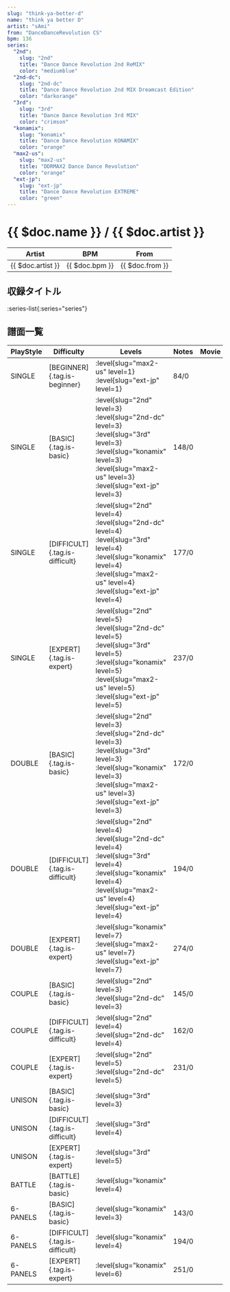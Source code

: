 ```yaml
---
slug: "think-ya-better-d"
name: "think ya better D"
artist: "sAmi"
from: "DanceDanceRevolution CS"
bpm: 136
series:
  "2nd":
    slug: "2nd"
    title: "Dance Dance Revolution 2nd ReMIX"
    color: "mediumblue"
  "2nd-dc":
    slug: "2nd-dc"
    title: "Dance Dance Revolution 2nd MIX Dreamcast Edition"
    color: "darkorange"
  "3rd":
    slug: "3rd"
    title: "Dance Dance Revolution 3rd MIX"
    color: "crimson"
  "konamix":
    slug: "konamix"
    title: "Dance Dance Revolution KONAMIX"
    color: "orange"
  "max2-us":
    slug: "max2-us"
    title: "DDRMAX2 Dance Dance Revolution"
    color: "orange"
  "ext-jp":
    slug: "ext-jp"
    title: "Dance Dance Revolution EXTREME"
    color: "green"
---
```


# {{ $doc.name }} / {{ $doc.artist }}

|Artist|BPM|From|
|------|---|----|
|{{ $doc.artist }}|{{ $doc.bpm }}|{{ $doc.from }}|

## 収録タイトル

:series-list{:series="series"}

## 譜面一覧

|PlayStyle|Difficulty|Levels|Notes|Movie|
|---------|----------|------|-----|-----|
|SINGLE|[BEGINNER]{.tag.is-beginner}|:level{slug="max2-us" level=1} :level{slug="ext-jp" level=1}|84/0||
|SINGLE|[BASIC]{.tag.is-basic}|:level{slug="2nd" level=3} :level{slug="2nd-dc" level=3} :level{slug="3rd" level=3} :level{slug="konamix" level=3} :level{slug="max2-us" level=3} :level{slug="ext-jp" level=3}|148/0||
|SINGLE|[DIFFICULT]{.tag.is-difficult}|:level{slug="2nd" level=4} :level{slug="2nd-dc" level=4} :level{slug="3rd" level=4} :level{slug="konamix" level=4} :level{slug="max2-us" level=4} :level{slug="ext-jp" level=4}|177/0||
|SINGLE|[EXPERT]{.tag.is-expert}|:level{slug="2nd" level=5} :level{slug="2nd-dc" level=5} :level{slug="3rd" level=5} :level{slug="konamix" level=5} :level{slug="max2-us" level=5} :level{slug="ext-jp" level=5}|237/0||
|DOUBLE|[BASIC]{.tag.is-basic}|:level{slug="2nd" level=3} :level{slug="2nd-dc" level=3} :level{slug="3rd" level=3} :level{slug="konamix" level=3} :level{slug="max2-us" level=3} :level{slug="ext-jp" level=3}|172/0||
|DOUBLE|[DIFFICULT]{.tag.is-difficult}|:level{slug="2nd" level=4} :level{slug="2nd-dc" level=4} :level{slug="3rd" level=4} :level{slug="konamix" level=4} :level{slug="max2-us" level=4} :level{slug="ext-jp" level=4}|194/0||
|DOUBLE|[EXPERT]{.tag.is-expert}|:level{slug="konamix" level=7} :level{slug="max2-us" level=7} :level{slug="ext-jp" level=7}|274/0||
|COUPLE|[BASIC]{.tag.is-basic}|:level{slug="2nd" level=3} :level{slug="2nd-dc" level=3}|145/0||
|COUPLE|[DIFFICULT]{.tag.is-difficult}|:level{slug="2nd" level=4} :level{slug="2nd-dc" level=4}|162/0||
|COUPLE|[EXPERT]{.tag.is-expert}|:level{slug="2nd" level=5} :level{slug="2nd-dc" level=5}|231/0||
|UNISON|[BASIC]{.tag.is-basic}|:level{slug="3rd" level=3}|||
|UNISON|[DIFFICULT]{.tag.is-difficult}|:level{slug="3rd" level=4}|||
|UNISON|[EXPERT]{.tag.is-expert}|:level{slug="3rd" level=5}|||
|BATTLE|[BATTLE]{.tag.is-basic}|:level{slug="konamix" level=4}|||
|6-PANELS|[BASIC]{.tag.is-basic}|:level{slug="konamix" level=3}|143/0||
|6-PANELS|[DIFFICULT]{.tag.is-difficult}|:level{slug="konamix" level=4}|194/0||
|6-PANELS|[EXPERT]{.tag.is-expert}|:level{slug="konamix" level=6}|251/0||
